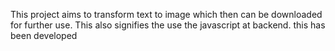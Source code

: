 This project aims to transform text to image which then can be downloaded for further use.
This also signifies the use the javascript at backend.
this has been developed
